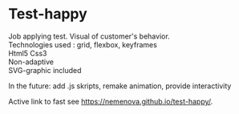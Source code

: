 # Test-happy

Job applying test. Visual of customer's behavior.   
Technologies used : grid, flexbox, keyframes     
Html5 Css3      
Non-adaptive    
SVG-graphic included     

In the future: add .js skripts, remake animation, provide interactivity    
      
Active link to fast see https://nemenova.github.io/test-happy/.
